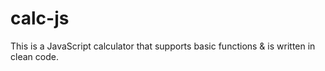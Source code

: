 # calc-js
This is a JavaScript calculator that supports basic functions &amp; is written in clean code.
